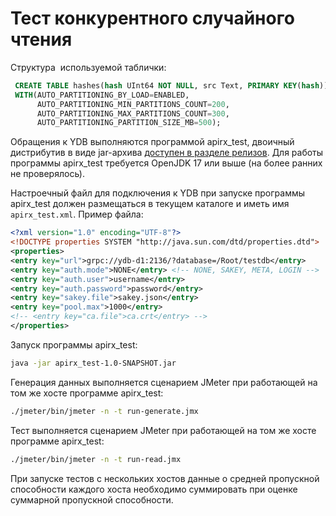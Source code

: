 # Тест конкурентного случайного чтения

Структура  используемой таблички:

```sql
 CREATE TABLE hashes(hash UInt64 NOT NULL, src Text, PRIMARY KEY(hash))
 WITH(AUTO_PARTITIONING_BY_LOAD=ENABLED,
      AUTO_PARTITIONING_MIN_PARTITIONS_COUNT=200,
      AUTO_PARTITIONING_MAX_PARTITIONS_COUNT=300,
      AUTO_PARTITIONING_PARTITION_SIZE_MB=500);
```

Обращения к YDB выполняются программой apirx_test, двоичный дистрибутив в виде jar-архива [доступен в разделе релизов](https://github.com/zinal/apirx-demo/releases/). Для работы программы apirx_test требуется OpenJDK 17 или выше (на более ранних не проверялось).

Настроечный файл для подключения к YDB при запуске программы apirx_test должен размещаться в текущем каталоге и иметь имя `apirx_test.xml`. Пример файла:

```xml
<?xml version="1.0" encoding="UTF-8"?>
<!DOCTYPE properties SYSTEM "http://java.sun.com/dtd/properties.dtd">
<properties>
<entry key="url">grpc://ydb-d1:2136/?database=/Root/testdb</entry>
<entry key="auth.mode">NONE</entry> <!-- NONE, SAKEY, META, LOGIN -->
<entry key="auth.user">username</entry>
<entry key="auth.password">password</entry>
<entry key="sakey.file">sakey.json</entry>
<entry key="pool.max">1000</entry>
<!-- <entry key="ca.file">ca.crt</entry> -->
</properties>
```

Запуск программы apirx_test:

```bash
java -jar apirx_test-1.0-SNAPSHOT.jar
```

Генерация данных выполняется сценарием JMeter при работающей на том же хосте программе apirx_test:

```bash
./jmeter/bin/jmeter -n -t run-generate.jmx
```

Тест выполняется сценарием JMeter при работающей на том же хосте программе apirx_test:

```bash
./jmeter/bin/jmeter -n -t run-read.jmx
```

При запуске тестов с нескольких хостов данные о средней пропускной способности каждого хоста необходимо суммировать при оценке суммарной пропускной способности.
